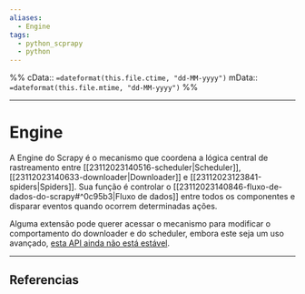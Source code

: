```yaml
---
aliases:
  - Engine
tags:
  - python_scprapy
  - python
---
```

%%
cData:: `=dateformat(this.file.ctime, "dd-MM-yyyy")`
mData:: `=dateformat(this.file.mtime, "dd-MM-yyyy")`
%%

___
# Engine

A Engine do Scrapy é o mecanismo que coordena a lógica central de rastreamento entre [[23112023140516-scheduler|Scheduler]], [[23112023140633-downloader|Downloader]] e [[23112023123841-spiders|Spiders]]. Sua função é controlar o [[23112023140846-fluxo-de-dados-do-scrapy#^0c95b3|Fluxo de dados]] entre todos os componentes e disparar eventos quando ocorrem determinadas ações. 

Alguma extensão pode querer acessar o mecanismo para modificar o comportamento do downloader e do scheduler, embora este seja um uso avançado, [esta API ainda não está estável](https://docs.scrapy.org/en/latest/topics/api.html?highlight=Engine#scrapy.crawler.Crawler.engine).




---
## Referencias